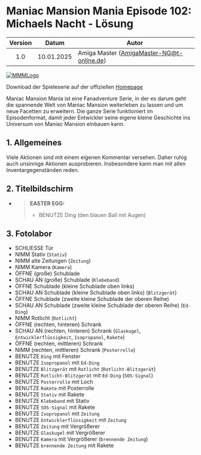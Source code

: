 # Maniac Mansion Mania Episode 102: Michaels Nacht - Lösung

| Version | Datum      | Autor                                     |
|:-------:|------------|-------------------------------------------|
|   1.0   | 10.01.2025 | Amiga Master (AmigaMaster-NG@t-online.de) |

[![MMMLogo](https://www.maniac-mansion-mania.com/banner/banner.png)](https://www.maniac-mansion-mania.com)

Download der Spieleserie auf der offiziellen [Homepage](https://www.maniac-mansion-mania.com)

Maniac Mansion Mania ist eine Fanadventure Serie, in der es darum geht die spannende Welt von Maniac Mansion weiterleben zu lassen und um neue Facetten zu erweitern. Die ganze Serie funktioniert im Episodenformat, damit jeder Entwickler seine eigene kleine Geschichte ins Universum von Maniac Mansion einbauen kann.

## 1. Allgemeines

Viele Aktionen sind mit einem eigenen Kommentar versehen. Daher ruhig auch unsinnige Aktionen ausprobieren. Insbesondere kann man mit allen Inventargegenständen reden.

## 2. Titelbildschirm

- >**EASTER EGG:**
  >- BENUTZE Ding (den blauen Ball mit Augen)

## 3. Fotolabor

- SCHLIESSE Tür
- NIMM Stativ (`Stativ`)
- NIMM alte Zeitungen (`Zeitung`)
- NIMM Kamera (`Kamera`)
- ÖFFNE (große) Schublade
- SCHAU AN (große) Schublade (`Klebeband`)
- ÖFFNE Schublade (kleine Schublade oben links)
- SCHAU AN Schublade (kleine Schublade oben links) (`Blitzgerät`)
- ÖFFNE Schublade (zweite kleine Schublade der oberen Reihe)
- SCHAU AN Schublade (zweite kleine Schublade der oberen Reihe) (`Ed-Ding`)
- NIMM Rotlicht (`Rotlicht`)
- ÖFFNE (rechten, hinteren) Schrank
- SCHAU AN (rechten, hinteren) Schrank (`Glaskugel`, `Entwicklerflüssigkeit`, `Isopropanol`, `Rakete`)
- ÖFFNE (rechten, mittleren) Schrank
- NIMM (rechten, mittleren) Schrank (`Posterrolle`)
- BENUTZE `Ding` mit Fenster
- BENUTZE `Isopropanol` mit `Ed-Ding`
- BENUTZE `Blitzgerät` mit `Rotlicht` (`Rotlicht-Blitzgerät`)
- BENUTZE `Rotlicht-Blitzgerät` mit `Ed-Ding` (`SOS-Signal`)
- BENUTZE `Posterrolle` mit Loch
- BENUTZE `Rakete` mit Posterrolle
- BENUTZE `Stativ` mit Rakete
- BENUTZE `Klebeband` mit Stativ
- BENUTZE `SOS-Signal` mit Rakete
- BENUTZE `Isopropanol` mit `Zeitung`
- BENUTZE `Entwicklerflüssigkeit` mit `Zeitung`
- BENUTZE `Zeitung` mit Vergrößerer
- BENUTZE `Glaskugel` mit Vergrößerer
- BENUTZE `Kamera` mit Vergrößerer (`brennende Zeitung`)
- BENUTZE `brennende Zeitung` mit Rakete
